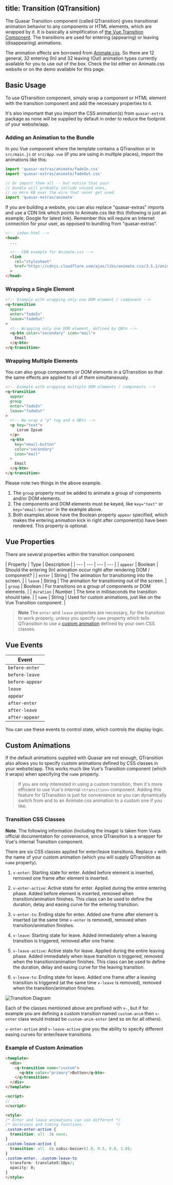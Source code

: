 title: Transition (QTransition)
---

The Quasar Transition component (called QTransition) gives transitional animation behavior to any components or HTML elements, which are wrapped by it. It is basically a simplification of [the Vue Transition Component](https://vuejs.org/v2/guide/transitions.html). The transitions are used for entering (appearing) or leaving (disappearing) animations.

The animation effects are borrowed from [Animate.css](https://daneden.github.io/animate.css/).  So there are 12 general, 32 entering (In) and 32 leaving (Out) animation types currently available for you to use out of the box. Check the list either on Animate.css website or on the demo available for this page.
<input type="hidden" data-fullpage-demo="animation/transition">

## Basic Usage

To use QTransition component, simply wrap a component or HTML element with the transition component and add the necessary properties to it.

It's also important that you import the CSS animation(s) from `quasar-extra` package as none will be supplied by default in order to reduce the footprint of your website/app.

### Adding an Animation to the Bundle
In you Vue component where the template contains a QTransition or in `src/main.js` or `src/App.vue` (if you are using in multiple places), import the animations like this:

```js
import 'quasar-extras/animate/fadeIn.css'
import 'quasar-extras/animate/fadeOut.css'

// Or import them all -- but notice that your
// bundle will probably include unused ones,
// so more KB over the wire that never get used.
import 'quasar-extras/animate'
```

If you are building a website, you can also replace "quasar-extras" imports and use a CDN link which points to Animate.css like this (following is just an example, Google for latest link). Remember this will require an Internet connection for your user, as opposed to bundling from "quasar-extras".

```html
<!-- index.html -->
<head>
  ...

  <!-- CDN example for Animate.css -->
  <link
    rel="stylesheet"
    href="https://cdnjs.cloudflare.com/ajax/libs/animate.css/3.5.2/animate.min.css"
  >
</head>
```

### Wrapping a Single Element
``` html
<!-- Example with wrapping only one DOM element / component -->
<q-transition
  appear
  enter="fadeIn"
  leave="fadeOut"
>
  <!-- Wrapping only one DOM element, defined by QBtn -->
  <q-btn color="secondary" icon="mail">
    Email
  </q-btn>
</q-transition>
```

### Wrapping Multiple Elements
You can also group components or DOM elements in a QTransition so that the same effects are applied to all of them simultaneously.

``` html
<!-- Example with wrapping multiple DOM elements / components -->
<q-transition
  appear
  group
  enter="fadeIn"
  leave="fadeOut"
>
  <!-- We wrap a "p" tag and a QBtn -->
  <p key="text">
     Lorum Ipsum
  </p>
  <q-btn
    key="email-button"
    color="secondary"
    icon="mail"
  >
    Email
  </q-btn>
</q-transition>
```

Please note two things in the above example.

1. The `group` property must be added to animate a group of components and/or DOM elements.
2. The components and DOM elements must be keyed, like `key="text"` or `key="email-button"` in the example above.
3. Both examples above have the Boolean property `appear` specified, which makes the entering animation kick in right after component(s) have been rendered. This property is optional.

## Vue Properties
There are several properties within the transition component.

| Property | Type | Description |
| --- | --- | --- | --- |
| `appear` | Boolean | Should the entering (In) animation occur right after rendering DOM / component? |
| `enter` | String | The animation for transitioning into the screen. |
| `leave` | String | The animation for transitioning out of the screen. |
| `group` | Boolean | For transitions on a group of components or DOM elements. |
| `duration` | Number | The time in milliseconds the transition should take. |
| `name` | String | Used for custom animations, just like on the Vue Transition component. |

> **Note**
> The `enter` and `leave` properties are necessary, for the transition to work properly, unless you specify `name` property which tells QTransition to use a [custom animation](#Custom-Animations) defined by your own CSS classes.

## Vue Events
| Event |
| --- |
| `before-enter` |
| `before-leave` |
| `before-appear` |
| `leave` |
| `appear` |
| `after-enter` |
| `after-leave` |
| `after-appear` |

You can use these events to control state, which controls the display logic.

## Custom Animations
If the default animations supplied with Quasar are not enough, QTransition also allows you to specify custom animations defined by CSS classes in your website/app. This works much like Vue's Transition component (which it wraps) when specifying the `name` property.

> If you are only interested in using a custom transition, then it's more efficient to use Vue's internal `<transition>` component. Adding this feature for QTransition is just for convenience so you can dynamically switch from and to an Animate.css animation to a custom one if you like.

### Transition CSS Classes

**Note**. The following information (including the image) is taken from Vuejs official documentation for convenience, since QTransition is a wrapper for Vue's internal Transition component.

There are six CSS classes applied for enter/leave transitions. Replace `v` with the name of your custom animation (which you will supply QTransition as `name` property).

1. `v-enter`: Starting state for enter. Added before element is inserted, removed one frame after element is inserted.

2. `v-enter-active`: Active state for enter. Applied during the entire entering phase. Added before element is inserted, removed when transition/animation finishes. This class can be used to define the duration, delay and easing curve for the entering transition.

3. `v-enter-to`: Ending state for enter. Added one frame after element is inserted (at the same time `v-enter` is removed), removed when transition/animation finishes.

4. `v-leave`: Starting state for leave. Added immediately when a leaving transition is triggered, removed after one frame.

5. `v-leave-active`: Active state for leave. Applied during the entire leaving phase. Added immediately when leave transition is triggered, removed when the transition/animation finishes. This class can be used to define the duration, delay and easing curve for the leaving transition.

6. `v-leave-to`: Ending state for leave. Added one frame after a leaving transition is triggered (at the same time `v-leave` is removed), removed when the transition/animation finishes.

![Transition Diagram](/images/transition.png)

Each of the classes mentioned above are prefixed with `v-`, but if for example you are defining a custom transition named `custom-anim` then `v-enter` class would instead be `custom-anim-enter` (and so on for all others).

`v-enter-active` and `v-leave-active` give you the ability to specify different easing curves for enter/leave transitions.

### Example of Custom Animation

```html
<template>
  <div>
    <q-transition name="custom">
      <q-btn color="primary">Button</q-btn>
    </q-transition>
  </div>
</template>

<script>
// ...
</script>

<style>
/* Enter and leave animations can use different */
/* durations and timing functions.              */
.custom-enter-active {
  transition: all .3s ease;
}
.custom-leave-active {
  transition: all .8s cubic-bezier(1.0, 0.5, 0.8, 1.0);
}
.custom-enter, .custom-leave-to
  transform: translateX(10px);
  opacity: 0;
}
</style>
```
